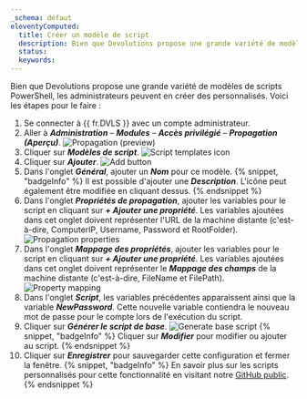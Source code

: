 ```yaml
---
_schema: défaut
eleventyComputed:
  title: Créer un modèle de script
  description: Bien que Devolutions propose une grande variété de modèles de scripts PowerShell, les administrateurs peuvent en créer des personnalisés.
  status:
  keywords:
---
```

Bien que Devolutions propose une grande variété de modèles de scripts PowerShell, les administrateurs peuvent en créer des personnalisés. Voici les étapes pour le faire :

1. Se connecter à {{ fr.DVLS }} avec un compte administrateur.
2. Aller à ***Administration*** – ***Modules*** – ***Accès privilégié*** – ***Propagation (Aperçu)***. ![Propagation (preview)](https://cdnweb.devolutions.net/docs/DVLS4054_2024_2.png "Propagation &#40;preview&#41;")
3. Cliquer sur ***Modèles de script***. ![Script templates icon](https://cdnweb.devolutions.net/docs/DVLS4042_2024_2.png "Script templates icon")
4. Cliquer sur ***Ajouter***. ![Add button](https://cdnweb.devolutions.net/docs/DVLS4049_2024_2.png "Add button")
5. Dans l'onglet ***Général***, ajouter un ***Nom*** pour ce modèle. {% snippet, "badgeInfo" %}
                                                                                                                                                                                                                                                                                                                                                      Il est possible d'ajouter une ***Description***. L'icône peut également être modifiée en cliquant dessus.
                                                                                                                                                                                                                                                                                                                                                      {% endsnippet %}
6. Dans l'onglet ***Propriétés de propagation***, ajouter les variables pour le script en cliquant sur ***\+ Ajouter une propriété***. Les variables ajoutées dans cet onglet doivent représenter l'URL de la machine distante (c'est-à-dire, ComputerIP, Username, Password et RootFolder). ![Propagation properties](https://cdnweb.devolutions.net/docs/docs_en_kb_KB0113.png "Propagation properties")
7. Dans l'onglet ***Mappage des propriétés***, ajouter les variables pour le script en cliquant sur ***\+ Ajouter une propriété***. Les variables ajoutées dans cet onglet doivent représenter le ***Mappage des champs*** de la machine distante (c'est-à-dire, FileName et FilePath). ![Property mapping](https://cdnweb.devolutions.net/docs/docs_en_kb_KB0114.png "Property mapping")
8. Dans l'onglet ***Script***, les variables précédentes apparaissent ainsi que la variable ***NewPassword***. Cette nouvelle variable contiendra le nouveau mot de passe pour le compte lors de l'exécution du script.
9. Cliquer sur ***Générer le script de base***. ![Generate base script](https://cdnweb.devolutions.net/docs/docs_en_kb_KB0115.png "Generate base script")
{% snippet, "badgeInfo" %}
Cliquer sur ***Modifier*** pour modifier ou ajouter au script.
{% endsnippet %}
10. Cliquer sur ***Enregistrer*** pour sauvegarder cette configuration et fermer la fenêtre. 
{% snippet, "badgeInfo" %}
En savoir plus sur les scripts personnalisés pour cette fonctionnalité en visitant notre [GitHub public](https://github.com/Devolutions/PAM-Providers/blob/master/Propagation-Scripts/Create-A-Template.md).
{% endsnippet %}
